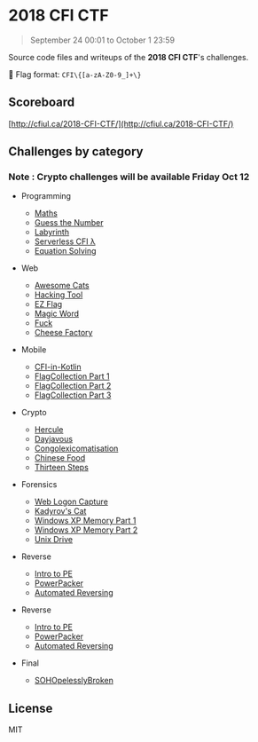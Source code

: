 # 2018 CFI CTF

> September 24 00:01 to October 1 23:59

Source code files and writeups of the **2018 CFI CTF**'s challenges.

:triangular_flag_on_post: Flag format: `CFI\{[a-zA-Z0-9_]+\}`


## Scoreboard

[http://cfiul.ca/2018-CFI-CTF/](http://cfiul.ca/2018-CFI-CTF/)


## Challenges by category

### Note : Crypto challenges will be available Friday Oct 12

- Programming
  - [Maths](./maths/)
  - [Guess the Number](./guess_the_number/)
  - [Labyrinth](./Labyrinth/)
  - [Serverless CFI λ](./serverless_cfi_λ/)
  - [Equation Solving](./equation_solving/)

- Web
  - [Awesome Cats](./awesome-cats/)
  - [Hacking Tool](./hacking-tool/)
  - [EZ Flag](./ez_flag_cfi/)
  - [Magic Word](./magic_word/)
  - [Fuck](./fuck/)
  - [Cheese Factory](./cheese-factory/)

- Mobile
  - [CFI-in-Kotlin](./CFI-in-Kotlin/)
  - [FlagCollection Part 1](./FlagCollection/)
  - [FlagCollection Part 2](./FlagCollection/)
  - [FlagCollection Part 3](./FlagCollection/)

- Crypto
  - [Hercule](./hercule/)
  - [Dayjavous](./dayjavous/)
  - [Congolexicomatisation](./Congolexicomatisation/)
  - [Chinese Food](./Chinese_Food/)
  - [Thirteen Steps](./thirteen-steps/)

- Forensics
  - [Web Logon Capture](./WebLogon-capture/)
  - [Kadyrov's Cat](./kadyrov_cat/)
  - [Windows XP Memory Part 1](./windows_xp_mem_part1/)
  - [Windows XP Memory Part 2](./windows_xp_mem_part2/)
  - [Unix Drive](./unix_drive/)

- Reverse
  - [Intro to PE](./introToPe/)
  - [PowerPacker](./powerPacker/)
  - [Automated Reversing](./automated_reversing/)

- Reverse
  - [Intro to PE](./introToPe/)
  - [PowerPacker](./powerPacker/)
  - [Automated Reversing](./automated_reversing/)

- Final
  - [SOHOpelesslyBroken](./SOHOpelesslyBroken/) 


## License

MIT
